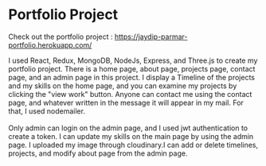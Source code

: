 <h1> Portfolio Project </h1>

Check out the portfolio project : https://jaydip-parmar-portfolio.herokuapp.com/

I used React, Redux, MongoDB, NodeJs, Express, and Three.js to create my portfolio project.
There is a home page, about page, projects page, contact page, and an admin page in this project.
I display a Timeline of the projects and my skills on the home page, and you can examine my projects by clicking the "view work" button.
Anyone can contact me using the contact page, and whatever written in the message it will appear in my mail. For that, I used nodemailer.
<br><br/>
Only admin can login on the admin page, and I used jwt authentication to create a token.
I can update my skills on the main page by using the admin page. I uploaded my image through cloudinary.I can add or delete timelines, projects, and modify about page from the admin page.
